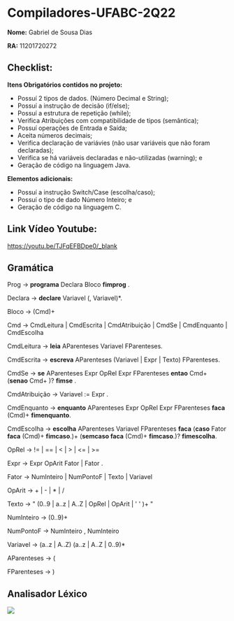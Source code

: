 # Compiladores-UFABC-2Q22

**Nome:** Gabriel de Sousa Dias

**RA:** 11201720272

## Checklist:

**Itens Obrigatórios contidos no projeto:**

- Possuí 2 tipos de dados. (Número Decimal e String);
- Possuí a instrução de decisão (if/else);
- Possuí a estrutura de repetição (while);	
- Verifica Atribuições com compatibilidade de tipos (semântica); 	
- Possuí operações de Entrada e Saída;
- Aceita números decimais; 	
- Verifica declaração de variávies (não usar variáveis que não foram declaradas);	
- Verifica se há variáveis declaradas e não-utilizadas (warning);	e
- Geração de código na linguagem Java.

**Elementos adicionais:**

- Possuí a instrução Switch/Case (escolha/caso);
- Possuí o tipo de dado Número Inteiro; e
- Geração de código na linguagem C.

## Link Vídeo Youtube:

https://youtu.be/TJFqEFBDpe0/_blank

## Gramática

Prog	->	**programa** Declara Bloco **fimprog** .

Declara	->	**declare** Variavel (, Variavel)*.

Bloco	->	(Cmd)+

Cmd	->	CmdLeitura | CmdEscrita | CmdAtribuição | CmdSe | CmdEnquanto | CmdEscolha

CmdLeitura	->	**leia** AParenteses Variavel FParenteses.

CmdEscrita	->	**escreva** AParenteses (Variavel | Expr | Texto) FParenteses.

CmdSe	->	**se** AParenteses Expr OpRel Expr FParenteses **entao** Cmd+ (**senao** Cmd+ )? **fimse** .

CmdAtribuição	->	Variavel := Expr .

CmdEnquanto	->	**enquanto** AParenteses Expr OpRel Expr FParenteses **faca** (Cmd)+ **fimenquanto**.

CmdEscolha	->	**escolha** AParenteses Variavel FParenteses **faca** (**caso** Fator **faca** (Cmd)+ **fimcaso**.)+ (**semcaso faca** (Cmd)+ **fimcaso**.)? **fimescolha**.

OpRel	->	!= | == | < | > | <= | >= 

Expr	->	Expr OpArit Fator | Fator .

Fator	->	NumInteiro | NumPontoF | Texto |  Variavel

OpArit	->	+ | - | * | /

Texto	->	" (0..9 | a..z | A..Z  | OpRel | OpArit | ' ' )+ "

NumInteiro	->	(0..9)+

NumPontoF	->	NumInteiro , NumInteiro

Variavel	->	(a..z | A..Z) (a..z | A..Z | 0..9)*

AParenteses	->	(

FParenteses	->	)

## Analisador Léxico

<img src = "https://github.com/sdias22/Compiladores-UFABC-2Q22/blob/main/Analisador%20L%C3%A9xico.png">
